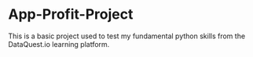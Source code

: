 # App-Profit-Project
This is a basic project used to test my fundamental python skills from the DataQuest.io learning platform.
